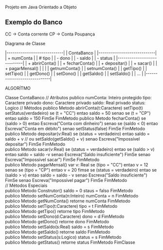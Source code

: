 Projeto em Java Orientado a Objeto

Exemplo do Banco
-----------------

CC -> Conta corrente
CP -> Conta Poupança


Diagrama de Classe

|-----------------------------|
|         ContaBanco          |
|-----------------------------|
| +  numConta                 |
| #  tipo                     |
| -  dono                     |
| -  saldo                    |
| -  status                   |
|-----------------------------|
| +  abrirConta()             |
| +  fecharConta()            |
| +  depositar()              |
| +  sacar()                  |
| +  pagarMensal()            |
|                             |
|   getnumConta()             |
|   setnumConta()             |
|   getTipo()                 |
|   setTipo()                 |
|   getDono()                 |
|   setDono()                 |
|   getSaldo()                |
|   setSaldo()                |
|   ...                       |
|-----------------------------|


ALGORÍTMO

Classe ContaBanco
    // Atributos
    publico numConta: Inteiro
    protegido tipo: Caractere
    privado dono: Caractere
    privado saldo: Real
    privado status: Logico
    // Métodos
    publico Metodo abrirConta(t:Caractere)
        setTipo(t)
        setStatus(verdadeiro)
        se (t = "CC") entao
            saldo = 50
        senao se (t = "CP") entao
            saldo = 150
        FimSe
    FimMetodo
    publico Metodo fecharConta()
        se (saldo > 0) entao
            Escreva("Conta com dinheiro")
        senao se (saldo < 0) entao
            Escreva("Conta em débito")
        senao
            setStatus(false)
        FimSe
    FimMetodo    
    publico Metodo depositar(v:Real)
        se (status = verdadeiro) entao
            saldo = saldo + v // ou setSaldo(getSaldo() + v)
        senao
            Escreva("Impossível depositar")
        FimSe
    FimMetodo    
    publico Metodo sacar(v:Real)
        se (status = verdadeiro) entao
            se (saldo > v) entao
                saldo = saldo -v
            senao
                Escreva("Saldo insuficiente")
            FimSe
        senao
            Escreva("Impossível sacar")
        FimSe
    FimMetodo    
    publico Metodo pagarMensal()
        var v: Real
        se (tipo = "CC") entao
            v = 12
        senao se (tipo = "CP") entao
            v = 20
        fimse
        se (status = verdadeiro) entao
            se (saldo > v) entao
                saldo = saldo - v
            senao
                Escreva("Saldo insuficiente")
            FimSe
        senao
            Escreva("Impossível pagar")
        FimSe
    FimMetodo    
    // Métodos Especiais    
    publico Metodo Construtor()
        saldo = 0
        staus = falso
    FimMetodo    
    publico Metodo setNumConta(n:Inteiro)
        numConta = n
    FimMetodo    
    publico Metodo getNumConta()
        retorne numConta
    FimMetodo    
    publico Metodo setTipo(t:Caractere)
        tipo = t
    FimMetodo    
    publico Metodo getTipo()
        retorne tipo
    FimMetodo    
    publico Metodo setDono(d:Caractere)
        dono = d
    FimMetodo    
    publico Metodo getDono()
        retorne dono
    FimMetodo    
    publico Metodo setSaldo(s:Real)
        saldo = s
    FimMetodo    
    publico Metodo getSaldo()
        retorne saldo
    FimMetodo    
    publico Metodo setStatus(s:Logico)
        status = s
    FimMetodo    
    publico Metodo getStatus()
        retorne status
    FimMetodo
  FimClasse



    


